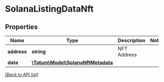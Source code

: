 # SolanaListingDataNft

## Properties

Name | Type | Description | Notes
------------ | ------------- | ------------- | -------------
**address** | **string** | NFT Address |
**data** | [**\Tatum\Model\SolanaNftMetadata**](SolanaNftMetadata.md) |  |

[[Back to API list]](../../README.md#api-endpoints)
